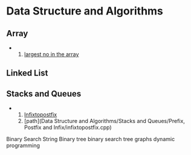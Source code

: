 # Data Structure and Algorithms

## Array

  - 1. [largest no in the array](Array/largestNumber.cpp)

## Linked List

## Stacks and Queues
   - 1. [Infixtopostfix](/Stacks%20and%20Queues/Prefix,%20Postfix%20and#20Infix/infixtopostfix.cpp)
     2. [path](Data Structure and Algorithms/Stacks and Queues/Prefix, Postfix and Infix/infixtopostfix.cpp)





Binary Search
String
Binary tree
binary search tree
graphs
dynamic programming
